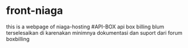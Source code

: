 # front-niaga
this is a webpage of niaga-hosting
#API-BOX
api box billing blum terselesaikan di karenakan minimnya dokumentasi dan suport dari forum boxbilling
